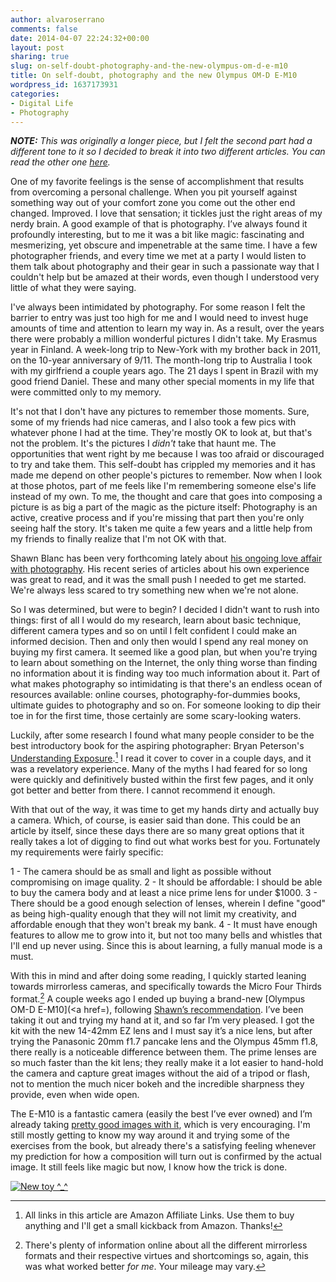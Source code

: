 ```yaml
---
author: alvaroserrano
comments: false
date: 2014-04-07 22:24:32+00:00
layout: post
sharing: true
slug: on-self-doubt-photography-and-the-new-olympus-om-d-e-m10
title: On self-doubt, photography and the new Olympus OM-D E-M10
wordpress_id: 1637173931
categories:
- Digital Life
- Photography
---
```


_**NOTE:** This was originally a longer piece, but I felt the second part had a different tone to it so I decided to break it into two different articles. You can read the other one [here](http://analogsenses.com/2014/04/07/the-broken-state-of-the-raw-file-format/)._

One of my favorite feelings is the sense of accomplishment that results from overcoming a personal challenge. When you pit yourself against something way out of your comfort zone you come out the other end changed. Improved. I love that sensation; it tickles just the right areas of my nerdy brain. A good example of that is photography. I’ve always found it profoundly interesting, but to me it was a bit like magic: fascinating and mesmerizing, yet obscure and impenetrable at the same time. I have a few photographer friends, and every time we met at a party I would listen to them talk about photography and their gear in such a passionate way that I couldn't help but be amazed at their words, even though I understood very little of what they were saying.

I've always been intimidated by photography. For some reason I felt the barrier to entry was just too high for me and I would need to invest huge amounts of time and attention to learn my way in. As a result, over the years there were probably a million wonderful pictures I didn't take. My Erasmus year in Finland. A week-long trip to New-York with my brother back in 2011, on the 10-year anniversary of 9/11. The month-long trip to Australia I took with my girlfriend a couple years ago. The 21 days I spent in Brazil with my good friend Daniel. These and many other special moments in my life that were committed only to my memory.

It's not that I don't have any pictures to remember those moments. Sure, some of my friends had nice cameras, and I also took a few pics with whatever phone I had at the time. They're mostly OK to look at, but that's not the problem. It's the pictures I _didn't_ take that haunt me. The opportunities that went right by me because I was too afraid or discouraged to try and take them. This self-doubt has crippled my memories and it has made me depend on other people's pictures to remember. Now when I look at those photos, part of me feels like I'm remembering someone else's life instead of my own. To me, the thought and care that goes into composing a picture is as big a part of the magic as the picture itself: Photography is an active, creative process and if you're missing that part then you're only seeing half the story. It's taken me quite a few years and a little help from my friends to finally realize that I'm not OK with that.

Shawn Blanc has been very forthcoming lately about [his ongoing love affair with photography](http://shawnblanc.net/2013/11/olympus-e-pl5-one-year-review/). His recent series of articles about his own experience was great to read, and it was the small push I needed to get me started. We're always less scared to try something new when we're not alone.

So I was determined, but were to begin? I decided I didn't want to rush into things: first of all I would do my research, learn about basic technique, different camera types and so on until I felt confident I could make an informed decision. Then and only then would I spend any real money on buying my first camera. It seemed like a good plan, but when you're trying to learn about something on the Internet, the only thing worse than finding no information about it is finding way too much information about it. Part of what makes photography so intimidating is that there's an endless ocean of resources available: online courses, photography-for-dummies books, ultimate guides to photography and so on. For someone looking to dip their toe in for the first time, those certainly are some scary-looking waters.

Luckily, after some research I found what many people consider to be the best introductory book for the aspiring photographer: Bryan Peterson's [Understanding Exposure](http://www.amazon.com/gp/product/B004FEFS5E/ref=as_li_tf_tl?ie=UTF8&camp=1789&creative=9325&creativeASIN=B004FEFS5E&linkCode=as2&tag=analogsens-20).[^1] I read it cover to cover in a couple days, and it was a revelatory experience. Many of the myths I had feared for so long were quickly and definitively busted within the first few pages, and it only got better and better from there. I cannot recommend it enough.

[^1]: All links in this article are Amazon Affiliate Links. Use them to buy anything and I'll get a small kickback from Amazon. Thanks!

With that out of the way, it was time to get my hands dirty and actually buy a camera. Which, of course, is easier said than done. This could be an article by itself, since these days there are so many great options that it really takes a lot of digging to find out what works best for you. Fortunately my requirements were fairly specific:

1 - The camera should be as small and light as possible without compromising on image quality.
2 - It should be affordable: I should be able to buy the camera body and at least a nice prime lens for under $1000.
3 - There should be a good enough selection of lenses, wherein I define "good" as being high-quality enough that they will not limit my creativity, and affordable enough that they won't break my bank.
4 - It must have enough features to allow me to grow into it, but not too many bells and whistles that I'll end up never using. Since this is about learning, a fully manual mode is a must.

With this in mind and after doing some reading, I quickly started leaning towards mirrorless cameras, and specifically towards the Micro Four Thirds format.[^2] A couple weeks ago I ended up buying a brand-new [Olympus OM-D E-M10](<a href=), following [Shawn’s recommendation](https://twitter.com/shawnblanc/status/446658338286075904). I’ve been taking it out and trying my hand at it, and so far I’m very pleased. I got the kit with the new 14-42mm EZ lens and I must say it’s a nice lens, but after trying the Panasonic 20mm f1.7 pancake lens and the Olympus 45mm f1.8, there really is a noticeable difference between them. The prime lenses are so much faster than the kit lens; they really make it a lot easier to hand-hold the camera and capture great images without the aid of a tripod or flash, not to mention the much nicer bokeh and the incredible sharpness they provide, even when wide open.

[^2]: There's plenty of information online about all the different mirrorless formats and their respective virtues and shortcomings so, again, this was what worked better _for me_. Your mileage may vary.

The E-M10 is a fantastic camera (easily the best I’ve ever owned) and I’m already taking [pretty good images with it](https://www.flickr.com/photos/analogsenses/sets/72157643602683235/), which is very encouraging. I'm still mostly getting to know my way around it and trying some of the exercises from the book, but already there's a satisfying feeling whenever my prediction for how a composition will turn out is confirmed by the actual image. It still feels like magic but now, I know how the trick is done.

[![New toy ^_^](https://farm8.staticflickr.com/7226/13451182905_a9df1e4eb6.jpg)](https://www.flickr.com/photos/analogsenses/13451182905)

